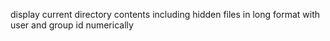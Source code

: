 display current directory contents including hidden files in long format with user and group id numerically

